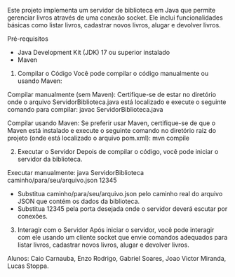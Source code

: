 Este projeto implementa um servidor de biblioteca em Java que permite gerenciar livros através de uma conexão socket. Ele inclui funcionalidades básicas como listar livros, cadastrar novos livros, alugar e devolver livros.

Pré-requisitos
- Java Development Kit (JDK) 17 ou superior instalado
- Maven 

1. Compilar o Código
Você pode compilar o código manualmente ou usando Maven:

Compilar manualmente (sem Maven):
Certifique-se de estar no diretório onde o arquivo ServidorBiblioteca.java está localizado e execute o seguinte comando para compilar:
javac ServidorBiblioteca.java

Compilar usando Maven:
Se preferir usar Maven, certifique-se de que o Maven está instalado e execute o seguinte comando no diretório raiz do projeto (onde está localizado o arquivo pom.xml):
mvn compile

2. Executar o Servidor
Depois de compilar o código, você pode iniciar o servidor da biblioteca. 

Executar manualmente:
java ServidorBiblioteca caminho/para/seu/arquivo.json 12345
- Substitua caminho/para/seu/arquivo.json pelo caminho real do arquivo JSON que contém os dados da biblioteca.
- Substitua 12345 pela porta desejada onde o servidor deverá escutar por conexões.

3. Interagir com o Servidor
Após iniciar o servidor, você pode interagir com ele usando um cliente socket que envie comandos adequados para listar livros, cadastrar novos livros, alugar e devolver livros.

Alunos: Caio Carnauba, Enzo Rodrigo, Gabriel Soares, Joao Victor Miranda, Lucas Stoppa.
